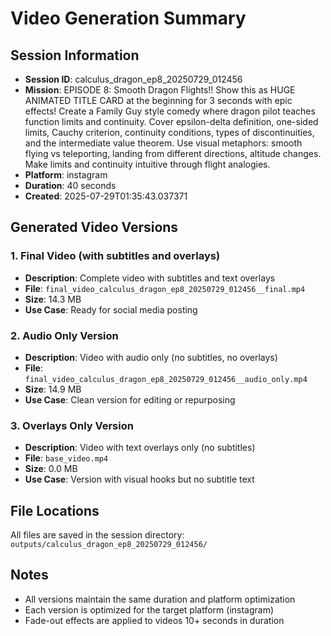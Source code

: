 # Video Generation Summary

## Session Information
- **Session ID**: calculus_dragon_ep8_20250729_012456
- **Mission**: EPISODE 8: Smooth Dragon Flights!! Show this as HUGE ANIMATED TITLE CARD at the beginning for 3 seconds with epic effects! Create a Family Guy style comedy where dragon pilot teaches function limits and continuity. Cover epsilon-delta definition, one-sided limits, Cauchy criterion, continuity conditions, types of discontinuities, and the intermediate value theorem. Use visual metaphors: smooth flying vs teleporting, landing from different directions, altitude changes. Make limits and continuity intuitive through flight analogies.
- **Platform**: instagram
- **Duration**: 40 seconds
- **Created**: 2025-07-29T01:35:43.037371

## Generated Video Versions

### 1. Final Video (with subtitles and overlays)
- **Description**: Complete video with subtitles and text overlays
- **File**: `final_video_calculus_dragon_ep8_20250729_012456__final.mp4`
- **Size**: 14.3 MB
- **Use Case**: Ready for social media posting

### 2. Audio Only Version
- **Description**: Video with audio only (no subtitles, no overlays)
- **File**: `final_video_calculus_dragon_ep8_20250729_012456__audio_only.mp4`
- **Size**: 14.9 MB
- **Use Case**: Clean version for editing or repurposing

### 3. Overlays Only Version
- **Description**: Video with text overlays only (no subtitles)
- **File**: `base_video.mp4`
- **Size**: 0.0 MB
- **Use Case**: Version with visual hooks but no subtitle text

## File Locations
All files are saved in the session directory: `outputs/calculus_dragon_ep8_20250729_012456/`

## Notes
- All versions maintain the same duration and platform optimization
- Each version is optimized for the target platform (instagram)
- Fade-out effects are applied to videos 10+ seconds in duration
